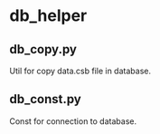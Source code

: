 # db_helper
## db_copy.py
Util for copy data.csb file in database.
## db_const.py
Const for connection to database.
